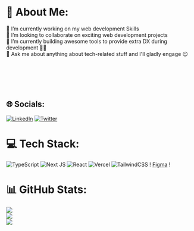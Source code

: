 # 💫 About Me:
🔭 I’m currently working on my web development Skills<br>👯 I’m looking to collaborate on exciting web development projects<br>🌱 I’m currently building awesome tools to provide extra DX during development  👨‍💻<br>💬 Ask me about anything about tech-related stuff and I'll gladly engage 😉 <br><br><br><br><br><br>


## 🌐 Socials:
[![LinkedIn](https://img.shields.io/badge/LinkedIn-%230077B5.svg?logo=linkedin&logoColor=white)](https://linkedin.com/in/ryan-zayne) [![Twitter](https://img.shields.io/badge/Twitter-%231DA1F2.svg?logo=Twitter&logoColor=white)](https://twitter.com/Zayne_Kayden) 

# 💻 Tech Stack:
![TypeScript](https://img.shields.io/badge/typescript-%23007ACC.svg?style=plastic&logo=typescript&logoColor=white)  ![Next JS](https://img.shields.io/badge/Next-black?style=plastic&logo=next.js&logoColor=white) ![React](https://img.shields.io/badge/react-%2320232a.svg?style=plastic&logo=react&logoColor=%2361DAFB) ![Vercel](https://img.shields.io/badge/vercel-%23000000.svg?style=plastic&logo=vercel&logoColor=white) ![TailwindCSS](https://img.shields.io/badge/tailwindcss-%2338B2AC.svg?style=plastic&logo=tailwind-css&logoColor=white) !
[Figma](https://img.shields.io/badge/figma-%23F24E1E.svg?style=plastic&logo=figma&logoColor=white) !

# 📊 GitHub Stats:
![](https://github-readme-stats.vercel.app/api?username=Ryan-Zayne&theme=radical&hide_border=false&include_all_commits=false&count_private=false)<br/>
![](https://github-readme-streak-stats.herokuapp.com/?user=Ryan-Zayne&theme=radical&hide_border=false)<br/>
![](https://github-readme-stats.vercel.app/api/top-langs/?username=Ryan-Zayne&theme=radical&hide_border=false&include_all_commits=false&count_private=false&layout=compact)

<!-- ## 🏆 GitHub Trophies
![](https://github-profile-trophy.vercel.app/?username=Ryan-Zayne&theme=tokyonight&no-frame=false&no-bg=true&margin-w=4) -->

<!-- Proudly created with GPRM ( https://gprm.itsvg.in ) -->
